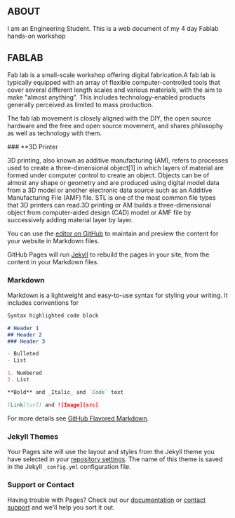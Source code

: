 
## **ABOUT**
I am an Engineering Student. This is a web document of my 4 day Fablab hands-on workshop

## **FABLAB**<br>
<p>Fab lab is a small-scale workshop offering digital fabrication.A fab lab is typically equipped with an array of flexible computer-controlled tools that cover several different length scales and various materials, with the aim to make "almost anything". This includes technology-enabled products generally perceived as limited to mass production.</p>
<p>The fab lab movement is closely aligned with the DIY, the open source hardware and the free and open source movement, and shares philosophy as well as technology with them.</p>
### **3D Printer
<p>3D printing, also known as additive manufacturing (AM), refers to processes used to create a three-dimensional object[1] in which layers of material are formed under computer control to create an object. Objects can be of almost any shape or geometry and are produced using digital model data from a 3D model or another electronic data source such as an Additive Manufacturing File (AMF) file. STL is one of the most common file types that 3D printers can read.3D printing or AM builds a three-dimensional object from computer-aided design (CAD) model or AMF file by successively adding material layer by layer.<br>

You can use the [editor on GitHub](https://github.com/salwathasveen/salwathasveen.github.io/edit/master/README.md) to maintain and preview the content for your website in Markdown files.

GitHub Pages will run [Jekyll](https://jekyllrb.com/) to rebuild the pages in your site, from the content in your Markdown files.

### Markdown

Markdown is a lightweight and easy-to-use syntax for styling your writing. It includes conventions for

```markdown
Syntax highlighted code block

# Header 1
## Header 2
### Header 3

- Bulleted
- List

1. Numbered
2. List

**Bold** and _Italic_ and `Code` text

[Link](url) and ![Image](src)
```

For more details see [GitHub Flavored Markdown](https://guides.github.com/features/mastering-markdown/).

### Jekyll Themes

Your Pages site will use the layout and styles from the Jekyll theme you have selected in your [repository settings](https://github.com/salwathasveen/salwathasveen.github.io/settings). The name of this theme is saved in the Jekyll `_config.yml` configuration file.

### Support or Contact

Having trouble with Pages? Check out our [documentation](https://help.github.com/categories/github-pages-basics/) or [contact support](https://github.com/contact) and we’ll help you sort it out.
